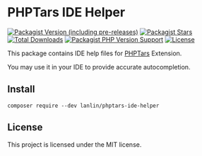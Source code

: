 # PHPTars IDE Helper

[![Packagist Version (including pre-releases)](https://img.shields.io/packagist/v/lanlin/phptars-ide-helper?include_prereleases)](https://packagist.org/packages/lanlin/phptars-ide-helper)
[![Packagist Stars](https://img.shields.io/packagist/stars/lanlin/phptars-ide-helper)](https://packagist.org/packages/lanlin/phptars-ide-helper)
[![Total Downloads](https://img.shields.io/packagist/dt/lanlin/phptars-ide-helper)](https://packagist.org/packages/lanlin/phptars-ide-helper)
[![Packagist PHP Version Support](https://img.shields.io/packagist/php-v/lanlin/phptars-ide-helper)](https://packagist.org/packages/lanlin/phptars-ide-helper)
[![License](https://img.shields.io/github/license/lanlin/phptars-ide-helper)](https://github.com/lanlin/phptars-ide-helper#license)

This package contains IDE help files for [PHPTars](https://github.com/lanlin/phptars-php8) Extension.

You may use it in your IDE to provide accurate autocompletion.


## Install

```shell
composer require --dev lanlin/phptars-ide-helper
```


## License

This project is licensed under the MIT license.
